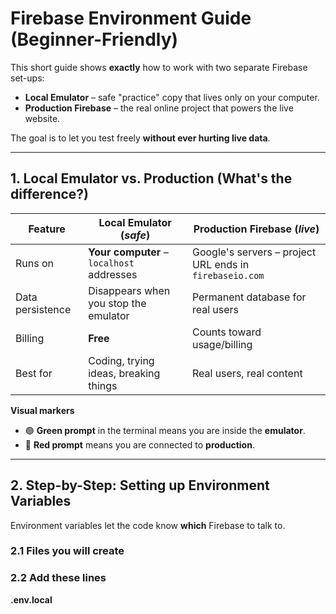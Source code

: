 # Firebase Environment Guide (Beginner-Friendly)

This short guide shows **exactly** how to work with two separate Firebase set-ups:

* **Local Emulator** – safe "practice" copy that lives only on your computer.  
* **Production Firebase** – the real online project that powers the live website.

The goal is to let you test freely **without ever hurting live data**.

---

## 1. Local Emulator vs. Production (What's the difference?)

| Feature               | Local **Emulator** (_safe_)                 | **Production** Firebase (_live_)                |
|-----------------------|---------------------------------------------|-------------------------------------------------|
| Runs on               | **Your computer** – `localhost` addresses   | Google's servers – project URL ends in `firebaseio.com` |
| Data persistence      | Disappears when you stop the emulator       | Permanent database for real users               |
| Billing               | **Free**                                    | Counts toward usage/billing                     |
| Best for              | Coding, trying ideas, breaking things       | Real users, real content                        |

**Visual markers**

* 🟢 **Green prompt** in the terminal means you are inside the **emulator**.  
* 🔴 **Red prompt** means you are connected to **production**.

---

## 2. Step-by-Step: Setting up Environment Variables

Environment variables let the code know **which** Firebase to talk to.

### 2.1 Files you will create


### 2.2 Add these lines

**.env.local**
